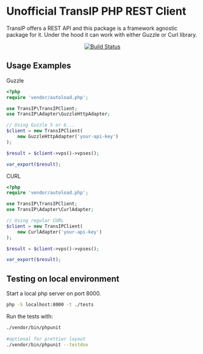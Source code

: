 # Unofficial TransIP PHP REST Client

TransIP offers a REST API and this package is a framework agnostic package for it. Under the hood it can work with either Guzzle or Curl library.

<p align="center">
<a href="https://travis-ci.org/petericebear/transip-rest-client"><img src="https://api.travis-ci.org/petericebear/transip-rest-client.svg?branch=develop" alt="Build Status"></img></a>
</p>

## Usage Examples

Guzzle
```php
<?php
require 'vendor/autoload.php';

use TransIP\TransIPClient;
use TransIP\Adapter\GuzzleHttpAdapter;

// Using Guzzle 5 or 6...
$client = new TransIPClient(
    new GuzzleHttpAdapter('your-api-key')
);

$result = $client->vps()->vpses();

var_export($result);
```

CURL
```php
<?php
require 'vendor/autoload.php';

use TransIP\TransIPClient;
use TransIP\Adapter\CurlAdapter;

// Using regular CURL
$client = new TransIPClient(
    new CurlAdapter('your-api-key')
);

$result = $client->vps()->vpses();

var_export($result);
```

## Testing on local environment

Start a local php server on port 8000.
```bash
php -S localhost:8000 -t ./tests
```

Run the tests with:
```bash
./vendor/bin/phpunit 
 
#optional for prettier layout
./vendor/bin/phpunit --testdox
```
